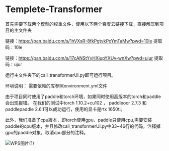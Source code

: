# Templete-Transformer
首先需要下载两个模型的权重文件，使用以下两个百度云链接下载，直接解压到项目的主文件夹

链接：https://pan.baidu.com/s/1hVXsR-8fkPgtvkPoYmTaMw?pwd=10le 
提取码：10le

链接：https://pan.baidu.com/s/17cANStYyHXiupYXUv-wnXw?pwd=ujur 
提取码：ujur

运行主文件夹下的call_transformerUI.py即可运行项目。

环境说明：
需要依赖的库参照environment.yml文件

由于项目同时使用了paddle和torch环境，如果同时使用高版本的torch和paddle会出现报错。
在我们的测试中torch 1.10.2+cu102 ， paddleocr 2.7.3 和 paddlepaddle 2.6.1可以成功运行，使用的显卡是rtx 1650ti。

此外，我们准备了cpu版本，即torch使用gpu，paddle只使用cpu,需要安装paddle的cpu版本，并且修改call_transformerUI.py中33~46行的代码，注释掉gpu的paddle对象，取消cpu部分的注释。

![WPS图片(1)](https://github.com/user-attachments/assets/cb6a59ba-2a4b-4308-8a39-49b388a3efb0)


